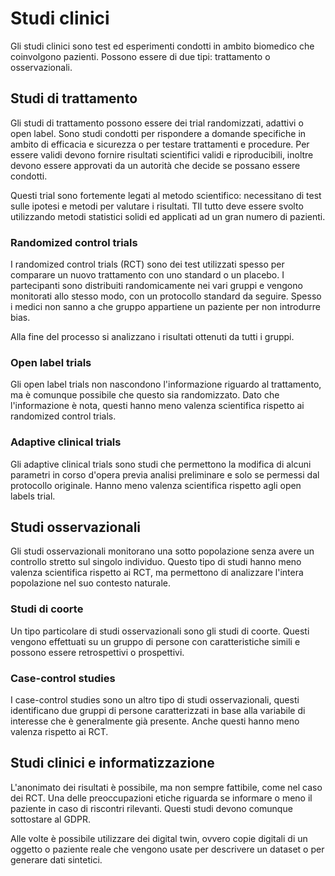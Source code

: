 # Studi clinici

Gli studi clinici sono test ed esperimenti condotti in ambito biomedico che coinvolgono pazienti. Possono essere di due tipi: trattamento o osservazionali.

## Studi di trattamento

Gli studi di trattamento possono essere dei trial randomizzati, adattivi o open label. Sono studi condotti per rispondere a domande specifiche in ambito di efficacia e sicurezza o per testare trattamenti e procedure. Per essere validi devono fornire risultati scientifici validi e riproducibili, inoltre devono essere approvati da un autorità che decide se possano essere condotti.

Questi trial sono fortemente legati al metodo scientifico: necessitano di test sulle ipotesi e metodi per valutare i risultati. TIl tutto deve essere svolto utilizzando metodi statistici solidi ed applicati ad un gran numero di pazienti.

### Randomized control trials

I randomized control trials (RCT) sono dei test utilizzati spesso per comparare un nuovo trattamento con uno standard o un placebo. I partecipanti sono distribuiti randomicamente nei vari gruppi e vengono monitorati allo stesso modo, con un protocollo standard da seguire. Spesso i medici non sanno a che gruppo appartiene un paziente per non introdurre bias.

Alla fine del processo si analizzano i risultati ottenuti da tutti i gruppi.

### Open label trials

Gli open label trials non nascondono l'informazione riguardo al trattamento, ma è comunque possibile che questo sia randomizzato. Dato che l'informazione è nota, questi hanno meno valenza scientifica rispetto ai randomized control trials.

### Adaptive clinical trials

Gli adaptive clinical trials sono studi che permettono la modifica di alcuni parametri in corso d'opera previa analisi preliminare e solo se permessi dal protocollo originale. Hanno meno valenza scientifica rispetto agli open labels trial.

## Studi osservazionali

Gli studi osservazionali monitorano una sotto popolazione senza avere un controllo stretto sul singolo individuo. Questo tipo di studi hanno meno valenza scientifica rispetto ai RCT, ma permettono di analizzare l'intera popolazione nel suo contesto naturale.

### Studi di coorte

Un tipo particolare di studi osservazionali sono gli studi di coorte. Questi vengono effettuati su un gruppo di persone con caratteristiche simili e possono essere retrospettivi o prospettivi.

### Case-control studies

I case-control studies sono un altro tipo di studi osservazionali, questi identificano due gruppi di persone caratterizzati in base alla variabile di interesse che è generalmente già presente. Anche questi hanno meno valenza rispetto ai RCT.

## Studi clinici e informatizzazione

L'anonimato dei risultati è possibile, ma non sempre fattibile, come nel caso dei RCT. Una delle preoccupazioni etiche riguarda se informare o meno il paziente in caso di riscontri rilevanti. Questi studi devono comunque sottostare al GDPR.

Alle volte è possibile utilizzare dei digital twin, ovvero copie digitali di un oggetto o paziente reale che vengono usate per descrivere un dataset o per generare dati sintetici.